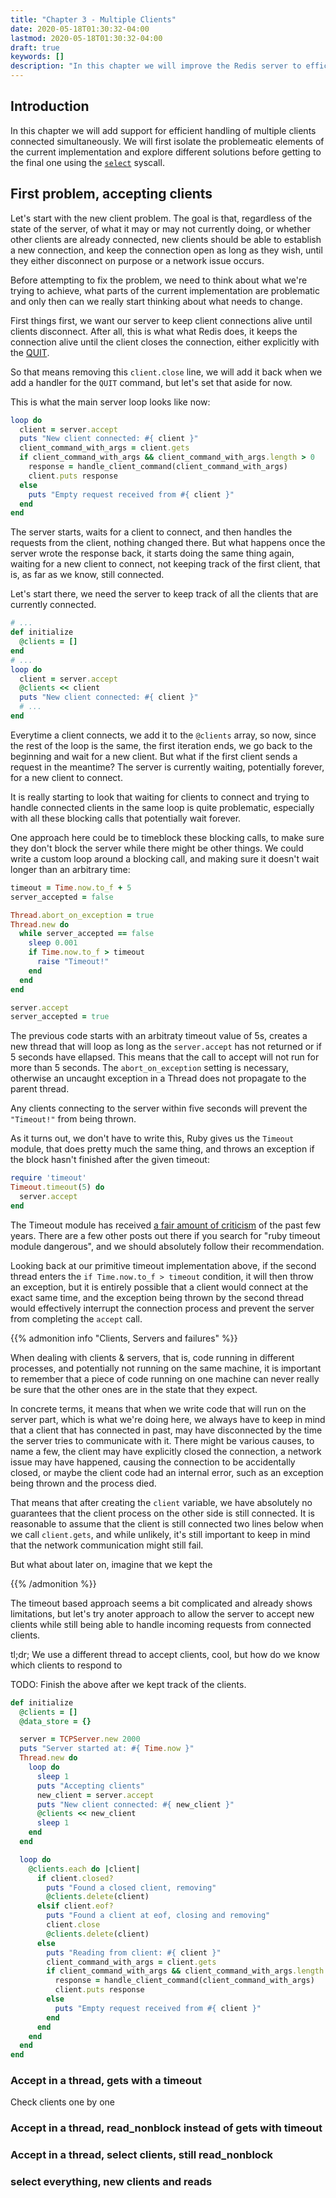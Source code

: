 ```yaml
---
title: "Chapter 3 - Multiple Clients"
date: 2020-05-18T01:30:32-04:00
lastmod: 2020-05-18T01:30:32-04:00
draft: true
keywords: []
description: "In this chapter we will improve the Redis server to efficiently handle multiple clients connected at the same time"
---
```


## Introduction

In this chapter we will add support for efficient handling of multiple clients connected simultaneously. We will first isolate the problemeatic elements of the current implementation and explore different solutions before getting to the final one using the [`select`][select-syscall] syscall.

## First problem, accepting clients

Let's start with the new client problem. The goal is that, regardless of the state of the server, of what it may or may not currently doing, or whether other clients are already connected, new clients should be able to establish a new connection, and keep the connection open as long as they wish, until they either disconnect on purpose or a network issue occurs.

Before attempting to fix the problem, we need to think about what we're trying to achieve, what parts of the current implementation are problematic and only then can we really start thinking about what needs to change.

First things first, we want our server to keep client connections alive until clients disconnect. After all, this is what what Redis does, it keeps the connection alive until the client closes the connection, either explicitly with the [QUIT][redis-documentation-quit].

So that means removing this `client.close` line, we will add it back when we add a handler for the `QUIT` command, but let's set that aside for now.

This is what the main server loop looks like now:

``` ruby
loop do
  client = server.accept
  puts "New client connected: #{ client }"
  client_command_with_args = client.gets
  if client_command_with_args && client_command_with_args.length > 0
    response = handle_client_command(client_command_with_args)
    client.puts response
  else
    puts "Empty request received from #{ client }"
  end
end
```

The server starts, waits for a client to connect, and then handles the requests from the client, nothing changed there. But what happens once the server wrote the response back, it starts doing the same thing again, waiting for a new client to connect, not keeping track of the first client, that is, as far as we know, still connected.

Let's start there, we need the server to keep track of all the clients that are currently connected.

``` ruby
# ...
def initialize
  @clients = []
end
# ...
loop do
  client = server.accept
  @clients << client
  puts "New client connected: #{ client }"
  # ...
end
```

Everytime a client connects, we add it to the `@clients` array, so now, since the rest of the loop is the same, the first iteration ends, we go back to the beginning and wait for a new client. But what if the first client sends a request in the meantime? The server is currently waiting, potentially forever, for a new client to connect.

It is really starting to look that waiting for clients to connect and trying to handle connected clients in the same loop is quite problematic, especially with all these blocking calls that potentially wait forever.

One approach here could be to timeblock these blocking calls, to make sure they don't block the server while there might be other things. We could write a custom loop around a blocking call, and making sure it doesn't wait longer than an arbitrary time:

``` ruby
timeout = Time.now.to_f + 5
server_accepted = false

Thread.abort_on_exception = true
Thread.new do
  while server_accepted == false
    sleep 0.001
    if Time.now.to_f > timeout
      raise "Timeout!"
    end
  end
end

server.accept
server_accepted = true
```

The previous code starts with an arbitraty timeout value of 5s, creates a new thread that will loop as long as the `server.accept` has not returned or if 5 seconds have ellapsed. This means that the call to accept will not run for more than 5 seconds. The `abort_on_exception` setting is necessary, otherwise an uncaught exception in a Thread does not propagate to the parent thread.

Any clients connecting to the server within five seconds will prevent the `"Timeout!"` from being thrown.

As it turns out, we don't have to write this, Ruby gives us the `Timeout` module, that does pretty much the same thing, and throws an exception if the block hasn't finished after the given timeout:

``` ruby
require 'timeout'
Timeout.timeout(5) do
  server.accept
end
```

The Timeout module has received [a fair amount of criticism][sidekiq-timeout-blog] of the past few years. There are a few other posts out there if you search for "ruby timeout module dangerous", and we should absolutely follow their recommendation.

Looking back at our primitive timeout implementation above, if the second thread enters the `if Time.now.to_f > timeout` condition, it will then throw an exception, but it is entirely possible that a client would connect at the exact same time, and the exception being thrown by the second thread would effectively interrupt the connection process and prevent the server from completing the `accept` call.


{{% admonition info "Clients, Servers and failures" %}}

When dealing with clients & servers, that is, code running in different processes, and potentially not running on the same machine, it is important to remember that a piece of code running on one machine can never really be sure that the other ones are in the state that they expect.

In concrete terms, it means that when we write code that will run on the server part, which is what we're doing here, we always have to keep in mind that a client that has connected in past, may have disconnected by the time the server tries to communicate with it. There might be various causes, to name a few, the client may have explicitly closed the connection, a network issue may have happened, causing the connection to be accidentally closed, or maybe the client code had an internal error, such as an exception being thrown and the process died.

That means that after creating the `client` variable, we have absolutely no guarantees that the client process on the other side is still connected. It is reasonable to assume that the client is still connected two lines below when we call `client.gets`, and while unlikely, it's still important to keep in mind that the network communication might still fail.

But what about later on, imagine that we kept the

{{% /admonition %}}

The timeout based approach seems a bit complicated and already shows limitations, but let's try anoter approach to allow the server to accept new clients while still being able to handle incoming requests from connected clients.


tl;dr; We use a different thread to accept clients, cool, but how do we know which clients to respond to

TODO: Finish the above after we kept track of the clients.

``` ruby
def initialize
  @clients = []
  @data_store = {}

  server = TCPServer.new 2000
  puts "Server started at: #{ Time.now }"
  Thread.new do
    loop do
      sleep 1
      puts "Accepting clients"
      new_client = server.accept
      puts "New client connected: #{ new_client }"
      @clients << new_client
      sleep 1
    end
  end

  loop do
    @clients.each do |client|
      if client.closed?
        puts "Found a closed client, removing"
        @clients.delete(client)
      elsif client.eof?
        puts "Found a client at eof, closing and removing"
        client.close
        @clients.delete(client)
      else
        puts "Reading from client: #{ client }"
        client_command_with_args = client.gets
        if client_command_with_args && client_command_with_args.length > 0
          response = handle_client_command(client_command_with_args)
          client.puts response
        else
          puts "Empty request received from #{ client }"
        end
      end
    end
  end
end
```

### Accept in a thread, gets with a timeout

Check clients one by one

### Accept in a thread, read_nonblock instead of gets with timeout


### Accept in a thread, select clients, still read_nonblock

### select everything, new clients and reads


[redis-documentation-quit]:https://redis.io/commands/quit
[select-syscall]:https://man7.org/linux/man-pages/man2/select.2.html
[sidekiq-timeout-blog]:https://www.mikeperham.com/2015/05/08/timeout-rubys-most-dangerous-api/
